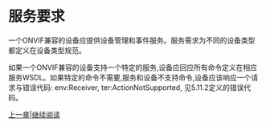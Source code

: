 # 服务要求

一个ONVIF兼容的设备应提供设备管理和事件服务。服务需求为不同的设备类型都定义在设备类型规范。

如果一个ONVIF兼容的设备支持一个特定的服务,设备应回应所有命令定义在相应服务WSDL。如果特定的命令不需要,服务和设备不支持命令,设备应该响应一个请求与错误代码:
	env:Receiver,
	ter:ActionNotSupported,
见5.11.2定义的错误代码。

[上一章](05.01.md)|[继续阅读](05.02.md)